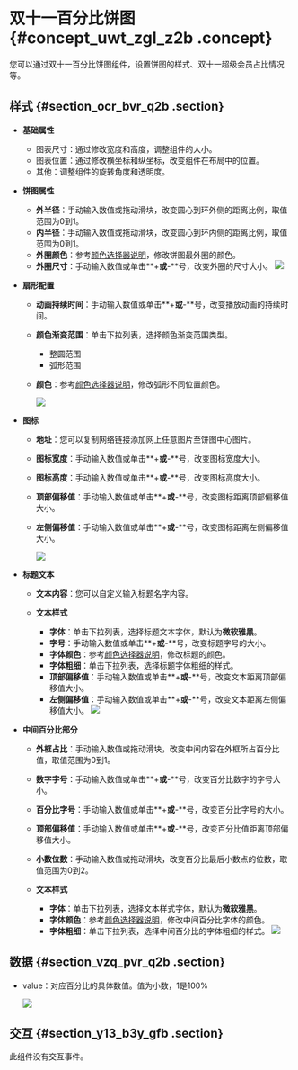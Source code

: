 # 双十一百分比饼图 {#concept_uwt_zgl_z2b .concept}

您可以通过双十一百分比饼图组件，设置饼图的样式、双十一超级会员占比情况等。

## 样式 {#section_ocr_bvr_q2b .section}

-   **基础属性**

    -   图表尺寸：通过修改宽度和高度，调整组件的大小。
    -   图表位置：通过修改横坐标和纵坐标，改变组件在布局中的位置。
    -   其他：调整组件的旋转角度和透明度。
-   **饼图属性**

    -   **外半径**：手动输入数值或拖动滑块，改变圆心到环外侧的距离比例，取值范围为0到1。
    -   **内半径**：手动输入数值或拖动滑块，改变圆心到环内侧的距离比例，取值范围为0到1。
    -   **外圈颜色**：参考[颜色选择器说明](cn.zh-CN/用户指南/管理组件/设置组件样式/配置项说明.md#section_kdw_vj4_t2b)，修改饼图最外圈的颜色。
    -   **外圈尺寸**：手动输入数值或单击**+**或**-**号，改变外圈的尺寸大小。
    ![](http://static-aliyun-doc.oss-cn-hangzhou.aliyuncs.com/assets/img/19059/154174494511114_zh-CN.png)

-   **扇形配置**
    -   **动画持续时间**：手动输入数值或单击**+**或**-**号，改变播放动画的持续时间。
    -   **颜色渐变范围**：单击下拉列表，选择颜色渐变范围类型。
        -   整圆范围
        -   弧形范围
    -   **颜色**：参考[颜色选择器说明](cn.zh-CN/用户指南/管理组件/设置组件样式/配置项说明.md#section_kdw_vj4_t2b)，修改弧形不同位置颜色。

        ![](http://static-aliyun-doc.oss-cn-hangzhou.aliyuncs.com/assets/img/19059/154174494511192_zh-CN.png)

-   **图标**
    -   **地址**：您可以复制网络链接添加网上任意图片至饼图中心图片。
    -   **图标宽度**：手动输入数值或单击**+**或**-**号，改变图标宽度大小。
    -   **图标高度**：手动输入数值或单击**+**或**-**号，改变图标高度大小。
    -   **顶部偏移值**：手动输入数值或单击**+**或**-**号，改变图标距离顶部偏移值大小。
    -   **左侧偏移值**：手动输入数值或单击**+**或**-**号，改变图标距离左侧偏移值大小。

        ![](http://static-aliyun-doc.oss-cn-hangzhou.aliyuncs.com/assets/img/19059/154174494611197_zh-CN.png)

-   **标题文本**
    -   **文本内容**：您可以自定义输入标题名字内容。
    -   **文本样式**

        -   **字体**：单击下拉列表，选择标题文本字体，默认为**微软雅黑**。
        -   **字号**：手动输入数值或单击**+**或**-**号，改变标题字号的大小。
        -   **字体颜色**：参考[颜色选择器说明](cn.zh-CN/用户指南/管理组件/设置组件样式/配置项说明.md#section_kdw_vj4_t2b)，修改标题的颜色。
        -   **字体粗细**：单击下拉列表，选择标题字体粗细的样式。
        -   **顶部偏移值**：手动输入数值或单击**+**或**-**号，改变文本距离顶部偏移值大小。
        -   **左侧偏移值**：手动输入数值或单击**+**或**-**号，改变文本距离左侧偏移值大小。
        ![](http://static-aliyun-doc.oss-cn-hangzhou.aliyuncs.com/assets/img/19059/154174494611201_zh-CN.png)

-   **中间百分比部分**
    -   **外框占比**：手动输入数值或拖动滑块，改变中间内容在外框所占百分比值，取值范围为0到1。
    -   **数字字号**：手动输入数值或单击**+**或**-**号，改变百分比数字的字号大小。
    -   **百分比字号**：手动输入数值或单击**+**或**-**号，改变百分比字号的大小。
    -   **顶部偏移值**：手动输入数值或单击**+**或**-**号，改变百分比值距离顶部偏移值大小。
    -   **小数位数**：手动输入数值或拖动滑块，改变百分比最后小数点的位数，取值范围为0到2。
    -   **文本样式**

        -   **字体**：单击下拉列表，选择文本样式字体，默认为**微软雅黑**。
        -   **字体颜色**：参考[颜色选择器说明](cn.zh-CN/用户指南/管理组件/设置组件样式/配置项说明.md#section_kdw_vj4_t2b)，修改中间百分比字体的颜色。
        -   **字体粗细**：单击下拉列表，选择中间百分比的字体粗细的样式。
        ![](http://static-aliyun-doc.oss-cn-hangzhou.aliyuncs.com/assets/img/19059/154174494611207_zh-CN.png)


## 数据 {#section_vzq_pvr_q2b .section}

-   value：对应百分比的具体数值。值为小数，1是100%

    ![](http://static-aliyun-doc.oss-cn-hangzhou.aliyuncs.com/assets/img/19059/154174494611208_zh-CN.png)


## 交互 {#section_y13_b3y_gfb .section}

此组件没有交互事件。

